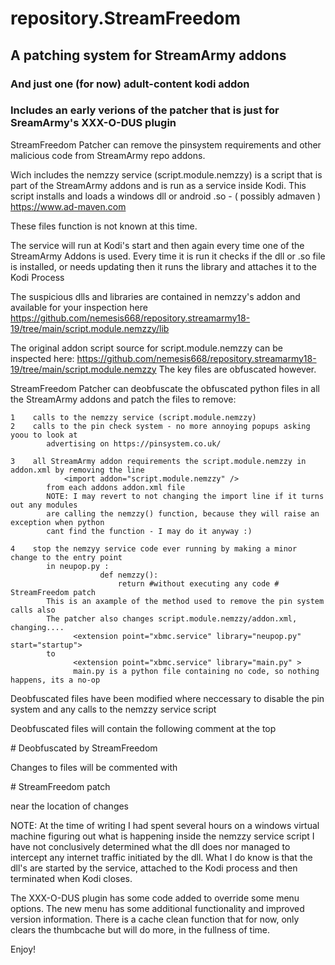 # repository.StreamFreedom

## A patching system for StreamArmy addons

### And just one (for now) adult-content kodi addon

### Includes an early verions of the patcher that is just for SreamArmy's XXX-O-DUS plugin

StreamFreedom Patcher can remove the pinsystem requirements and other malicious
code from StreamArmy repo addons.

Wich includes the nemzzy service (script.module.nemzzy) is a script that is part of the 
StreamArmy addons and is run as a service inside Kodi.
This script installs and loads a windows dll or android .so - ( possibly admaven ) 
https://www.ad-maven.com

These files function is not known at this time.

The service will run at Kodi's start and then again every time one of the StreamArmy Addons is used.
Every time it is run it checks if the dll or .so file is installed, or needs updating then it 
runs the library and attaches it to the Kodi Process

The suspicious dlls and libraries are contained in nemzzy's addon and available for your inspection here
https://github.com/nemesis668/repository.streamarmy18-19/tree/main/script.module.nemzzy/lib

The original addon script source for script.module.nemzzy can be inspected here:
https://github.com/nemesis668/repository.streamarmy18-19/tree/main/script.module.nemzzy
The key files are obfuscated however.

StreamFreedom Patcher can deobfuscate the obfuscated python files in all the StreamArmy addons
and patch the files to remove:
```
1    calls to the nemzzy service (script.module.nemzzy) 
2    calls to the pin check system - no more annoying popups asking yoou to look at
        advertising on https://pinsystem.co.uk/

3    all StreamArmy addon requirements the script.module.nemzzy in addon.xml by removing the line
            <import addon="script.module.nemzzy" />
        from each addons addon.xml file
        NOTE: I may revert to not changing the import line if it turns out any modules
        are calling the nemzzy() function, because they will raise an exception when python 
        cant find the function - I may do it anyway :)
         
4    stop the nemzyy service code ever running by making a minor change to the entry point
        in neupop.py :
                    def nemzzy():
                        return #without executing any code # StreamFreedom patch
        This is an axample of the method used to remove the pin system calls also
        The patcher also changes script.module.nemzzy/addon.xml, changing.... 
              <extension point="xbmc.service" library="neupop.py" start="startup">
        to 
              <extension point="xbmc.service" library="main.py" >
              main.py is a python file containing no code, so nothing happens, its a no-op
```
Deobfuscated files have been modified where neccessary to disable the pin system 
and any calls to the nemzzy service script 

Deobfuscated files will contain the following comment at the top 

\# Deobfuscated by StreamFreedom

Changes to files will be commented with

\# StreamFreedom patch

near the location of changes

NOTE:
    At the time of writing I had spent several hours on a windows virtual machine
    figuring out what is happening inside the nemzzy service script
    I have not conclusively determined what the dll does nor managed to intercept 
    any internet traffic initiated by the dll.
    What I do know is that the dll's are started by the service, attached to the Kodi 
    process and then terminated when Kodi closes.


The XXX-O-DUS plugin has some code added to override some menu options.
The new menu has some additional functionality and improved version information.
There is a cache clean function that for now, only clears the thumbcache but will 
do more, in the fullness of time. 

Enjoy!



